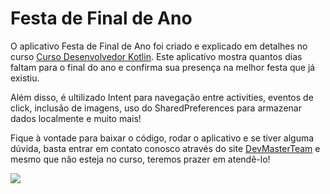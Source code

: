 # Festa de Final de Ano

O aplicativo Festa de Final de Ano foi criado e explicado em detalhes no curso [Curso Desenvolvedor Kotlin](
https://www.udemy.com/curso-desenvolvedor-kotlin). Este aplicativo mostra quantos dias faltam para o final do ano e confirma sua presença na melhor festa que já existiu.

Além disso, é ultilizado Intent para navegação entre activities, eventos de click, inclusão de imagens, uso do SharedPreferences para armazenar dados localmente e muito mais!

Fique à vontade para baixar o código, rodar o aplicativo e se tiver alguma dúvida, basta entrar em contato conosco através do site [DevMasterTeam](http://www.devmasterteam.com/#contact) e mesmo que não esteja no curso, teremos prazer em atendê-lo!

[![](https://github.com/DevMasterTeam/Kotlin-Android-Festa-Fim-De-Ano/blob/master/presentation/Image1.png)](https://github.com/DevMasterTeam/Kotlin-Android-Festa-Fim-De-Ano/blob/master/presentation/Image1.png)